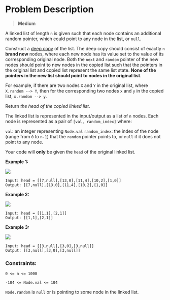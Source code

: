 # Problem Description

> **Medium**

A linked list of length ```n``` is given such that each node contains an additional random pointer, which could point to any node in the list, or ```null```.

Construct a [deep copy](https://en.wikipedia.org/wiki/Object_copying#Deep_copy) of the list. The deep copy should consist of exactly ```n``` **brand new** nodes, where each new node has its value set to the value of its corresponding original node. Both the ```next``` and ```random``` pointer of the new nodes should point to new nodes in the copied list such that the pointers in the original list and copied list represent the same list state. **None of the pointers in the new list should point to nodes in the original list**.

For example, if there are two nodes ```X``` and ```Y``` in the original list, where ```X.random --> Y```, then for the corresponding two nodes ```x``` and ```y``` in the copied list, ```x.random --> y```.

Return *the head of the copied linked list*.

The linked list is represented in the input/output as a list of ```n``` nodes. Each node is represented as a pair of ```[val, random_index]``` where:

```val```: an integer representing ```Node.val```
```random_index```: the index of the node (range from ```0``` to ```n-1```) that the ```random``` pointer points to, or ```null``` if it does not point to any node.

Your code will **only** be given the ```head``` of the original linked list.

 

**Example 1:**

![ ](https://assets.leetcode.com/uploads/2019/12/18/e1.png)
```
Input: head = [[7,null],[13,0],[11,4],[10,2],[1,0]]
Output: [[7,null],[13,0],[11,4],[10,2],[1,0]]
```
**Example 2:**

![ ](https://assets.leetcode.com/uploads/2019/12/18/e2.png)
```
Input: head = [[1,1],[2,1]]
Output: [[1,1],[2,1]]
```
**Example 3:**

![ ](https://assets.leetcode.com/uploads/2019/12/18/e3.png)
```
Input: head = [[3,null],[3,0],[3,null]]
Output: [[3,null],[3,0],[3,null]]
```
 

### Constraints:

```0 <= n <= 1000```

```-104 <= Node.val <= 104```

```Node.random``` is ```null``` or is pointing to some node in the linked list.